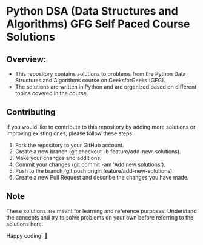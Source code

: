 # Python DSA (Data Structures and Algorithms) GFG Self Paced Course Solutions

## Overview:
- This repository contains solutions to problems from the Python Data Structures and Algorithms course on GeeksforGeeks (GFG). 
- The solutions are written in Python and are organized based on different topics covered in the course.

## Contributing
If you would like to contribute to this repository by adding more solutions or improving existing ones, please follow these steps:

1. Fork the repository to your GitHub account.
2. Create a new branch (git checkout -b feature/add-new-solutions).
3. Make your changes and additions.
4. Commit your changes (git commit -am 'Add new solutions').
5. Push to the branch (git push origin feature/add-new-solutions).
6. Create a new Pull Request and describe the changes you have made.

## Note
These solutions are meant for learning and reference purposes. Understand the concepts and try to solve problems on your own before referring to the solutions here.

Happy coding! 🚀
